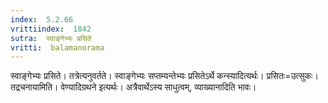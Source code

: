```yaml
---
index:  5.2.66
vrittiindex:  1842
sutra:  स्वाङ्गेभ्यः प्रसिते
vritti:  balamanorama 
---
```


स्वाङ्गेभ्यः प्रसिते। तत्रेत्यनुवर्तते। स्वाङ्गेभ्यः सप्तम्यन्तेभ्यः प्रसितेऽर्थे कन्स्यादित्यर्थः। प्रसितः=उत्सुकः। तद्रचनायामिति। वेण्यादिग्रथने इत्यर्थः। अत्रैवार्थेऽस्य साधुत्वम्, व्याख्यानादिति भावः। 

